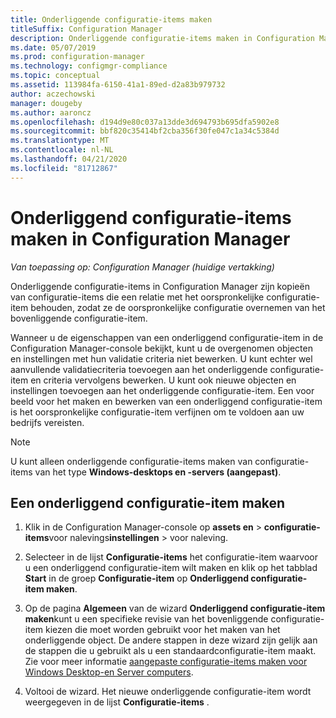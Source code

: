 ```yaml
---
title: Onderliggende configuratie-items maken
titleSuffix: Configuration Manager
description: Onderliggende configuratie-items maken in Configuration Manager.
ms.date: 05/07/2019
ms.prod: configuration-manager
ms.technology: configmgr-compliance
ms.topic: conceptual
ms.assetid: 113984fa-6150-41a1-89ed-d2a83b979732
author: aczechowski
manager: dougeby
ms.author: aaroncz
ms.openlocfilehash: d194d9e80c037a13dde3d694793b695dfa5902e8
ms.sourcegitcommit: bbf820c35414bf2cba356f30fe047c1a34c5384d
ms.translationtype: MT
ms.contentlocale: nl-NL
ms.lasthandoff: 04/21/2020
ms.locfileid: "81712867"
---
```

# <a name="how-to-create-child-configuration-items-in-configuration-manager"></a>Onderliggend configuratie-items maken in Configuration Manager

*Van toepassing op: Configuration Manager (huidige vertakking)*

Onderliggende configuratie-items in Configuration Manager zijn kopieën van configuratie-items die een relatie met het oorspronkelijke configuratie-item behouden, zodat ze de oorspronkelijke configuratie overnemen van het bovenliggende configuratie-item.  

Wanneer u de eigenschappen van een onderliggend configuratie-item in de Configuration Manager-console bekijkt, kunt u de overgenomen objecten en instellingen met hun validatie criteria niet bewerken. U kunt echter wel aanvullende validatiecriteria toevoegen aan het onderliggende configuratie-item en criteria vervolgens bewerken. U kunt ook nieuwe objecten en instellingen toevoegen aan het onderliggende configuratie-item.
Een voor beeld voor het maken en bewerken van een onderliggend configuratie-item is het oorspronkelijke configuratie-item verfijnen om te voldoen aan uw bedrijfs vereisten.  

> [!NOTE]  
>  U kunt alleen onderliggende configuratie-items maken van configuratie-items van het type **Windows-desktops en -servers (aangepast)**.  

## <a name="to-create-a-child-configuration-item"></a>Een onderliggend configuratie-item maken  

1.  Klik in de Configuration Manager-console op **assets en** > **configuratie-items**voor nalevings**instellingen** > voor naleving.  

3.  Selecteer in de lijst **Configuratie-items** het configuratie-item waarvoor u een onderliggend configuratie-item wilt maken en klik op het tabblad **Start** in de groep **Configuratie-item** op **Onderliggend configuratie-item maken**.  

4.  Op de pagina **Algemeen** van de wizard **Onderliggend configuratie-item maken**kunt u een specifieke revisie van het bovenliggende configuratie-item kiezen die moet worden gebruikt voor het maken van het onderliggende object. De andere stappen in deze wizard zijn gelijk aan de stappen die u gebruikt als u een standaardconfiguratie-item maakt. Zie voor meer informatie [aangepaste configuratie-items maken voor Windows Desktop-en Server computers](../../compliance/deploy-use/create-custom-configuration-items-for-windows-desktop-and-server-computers-managed-with-the-client.md).  

5.  Voltooi de wizard. Het nieuwe onderliggende configuratie-item wordt weergegeven in de lijst **Configuratie-items** .  
